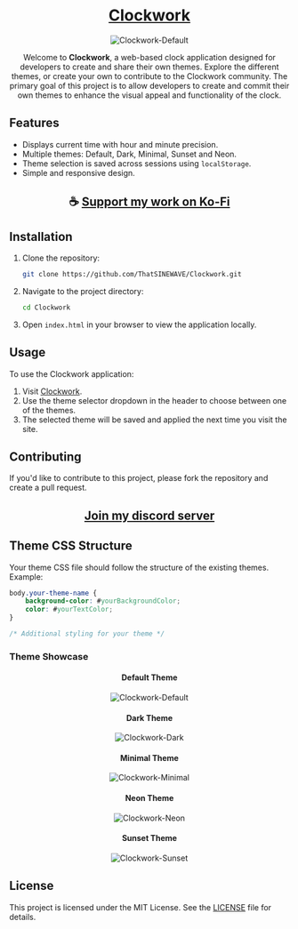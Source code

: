 <div align="center">

#  [Clockwork](https://thatsinewave.github.io/Clockwork)

![Clockwork-Default](https://github.com/user-attachments/assets/dae16e5d-a711-4918-a63a-8abb75517a90)

Welcome to **Clockwork**, a web-based clock application designed for developers to create and share their own themes. Explore the different themes, or create your own to contribute to the Clockwork community.
The primary goal of this project is to allow developers to create and commit their own themes to enhance the visual appeal and functionality of the clock.

</div>

## Features

- Displays current time with hour and minute precision.
- Multiple themes: Default, Dark, Minimal, Sunset and Neon.
- Theme selection is saved across sessions using `localStorage`.
- Simple and responsive design.

<div align="center">

## ☕ [Support my work on Ko-Fi](https://ko-fi.com/thatsinewave)

</div>

## Installation

1. Clone the repository:
    ```sh
    git clone https://github.com/ThatSINEWAVE/Clockwork.git
    ```

2. Navigate to the project directory:
    ```sh
    cd Clockwork
    ```

3. Open `index.html` in your browser to view the application locally.

## Usage

To use the Clockwork application:

1. Visit [Clockwork](https://thatsinewave.github.io/Clockwork).
2. Use the theme selector dropdown in the header to choose between one of the themes.
3. The selected theme will be saved and applied the next time you visit the site.

## Contributing

If you'd like to contribute to this project, please fork the repository and create a pull request.

<div align="center">

## [Join my discord server](https://discord.gg/2nHHHBWNDw)

</div>

## Theme CSS Structure

Your theme CSS file should follow the structure of the existing themes. Example:

```css
body.your-theme-name {
    background-color: #yourBackgroundColor;
    color: #yourTextColor;
}

/* Additional styling for your theme */
```

### Theme Showcase

<div align="center">

#### Default Theme

![Clockwork-Default](https://github.com/user-attachments/assets/bd9c8964-088f-488a-bbdb-58c8b3d96183)

#### Dark Theme

![Clockwork-Dark](https://github.com/user-attachments/assets/ef477fb4-af1e-4b02-8ed8-5702616eac3a)

#### Minimal Theme

![Clockwork-Minimal](https://github.com/user-attachments/assets/09b90709-c177-4b90-91ca-b9bb0354b891)

#### Neon Theme

![Clockwork-Neon](https://github.com/user-attachments/assets/babaad79-5cd1-48c6-9851-885aa1ecd8cc)

#### Sunset Theme

![Clockwork-Sunset](https://github.com/user-attachments/assets/41b742ea-6a6b-4815-a3d7-9475adf48f90)

</div>

## License

This project is licensed under the MIT License. See the [LICENSE](LICENSE) file for details.
